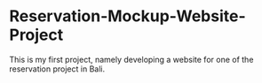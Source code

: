 # Reservation-Mockup-Website-Project
This is my first project, namely developing a website for one of the reservation project in Bali.
